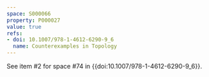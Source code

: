 ```yaml
---
space: S000066
property: P000027
value: true
refs:
- doi: 10.1007/978-1-4612-6290-9_6
  name: Counterexamples in Topology
---
```


See item #2 for space #74 in {{doi:10.1007/978-1-4612-6290-9_6}}.

